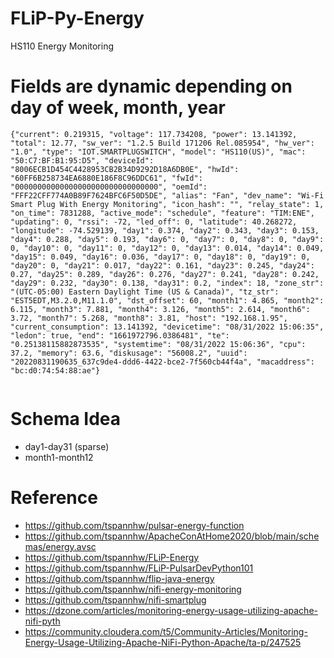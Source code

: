 # FLiP-Py-Energy
HS110 Energy Monitoring


# Fields are dynamic depending on day of week, month, year

````
{"current": 0.219315, "voltage": 117.734208, "power": 13.141392, "total": 12.77, "sw_ver": "1.2.5 Build 171206 Rel.085954", "hw_ver": "1.0", "type": "IOT.SMARTPLUGSWITCH", "model": "HS110(US)", "mac": "50:C7:BF:B1:95:D5", "deviceId": "8006ECB1D454C4428953CB2B34D9292D18A6DB0E", "hwId": "60FF6B258734EA6880E186F8C96DDC61", "fwId": "00000000000000000000000000000000", "oemId": "FFF22CFF774A0B89F7624BFC6F50D5DE", "alias": "Fan", "dev_name": "Wi-Fi Smart Plug With Energy Monitoring", "icon_hash": "", "relay_state": 1, "on_time": 7831288, "active_mode": "schedule", "feature": "TIM:ENE", "updating": 0, "rssi": -72, "led_off": 0, "latitude": 40.268272, "longitude": -74.529139, "day1": 0.374, "day2": 0.343, "day3": 0.153, "day4": 0.288, "day5": 0.193, "day6": 0, "day7": 0, "day8": 0, "day9": 0, "day10": 0, "day11": 0, "day12": 0, "day13": 0.014, "day14": 0.049, "day15": 0.049, "day16": 0.036, "day17": 0, "day18": 0, "day19": 0, "day20": 0, "day21": 0.017, "day22": 0.161, "day23": 0.245, "day24": 0.27, "day25": 0.289, "day26": 0.276, "day27": 0.241, "day28": 0.242, "day29": 0.232, "day30": 0.138, "day31": 0.2, "index": 18, "zone_str": "(UTC-05:00) Eastern Daylight Time (US & Canada)", "tz_str": "EST5EDT,M3.2.0,M11.1.0", "dst_offset": 60, "month1": 4.865, "month2": 6.115, "month3": 7.881, "month4": 3.126, "month5": 2.614, "month6": 3.72, "month7": 5.268, "month8": 3.81, "host": "192.168.1.95", "current_consumption": 13.141392, "devicetime": "08/31/2022 15:06:35", "ledon": true, "end": "1661972796.0386481", "te": "0.25138115882873535", "systemtime": "08/31/2022 15:06:36", "cpu": 37.2, "memory": 63.6, "diskusage": "56008.2", "uuid": "20220831190635_637c9de4-ddd6-4422-bce2-7f560cb44f4a", "macaddress": "bc:d0:74:54:88:ae"}


````

# Schema Idea

* day1-day31 (sparse)
* month1-month12 


# Reference

* https://github.com/tspannhw/pulsar-energy-function
* https://github.com/tspannhw/ApacheConAtHome2020/blob/main/schemas/energy.avsc
* https://github.com/tspannhw/FLiP-Energy
* https://github.com/tspannhw/FLiP-PulsarDevPython101
* https://github.com/tspannhw/flip-java-energy
* https://github.com/tspannhw/nifi-energy-monitoring
* https://github.com/tspannhw/nifi-smartplug
* https://dzone.com/articles/monitoring-energy-usage-utilizing-apache-nifi-pyth
* https://community.cloudera.com/t5/Community-Articles/Monitoring-Energy-Usage-Utilizing-Apache-NiFi-Python-Apache/ta-p/247525
